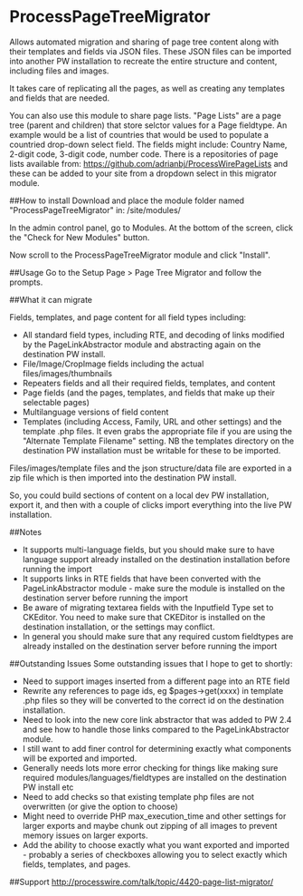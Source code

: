 ProcessPageTreeMigrator
=======================

Allows automated migration and sharing of page tree content along with their templates and fields via JSON files. These JSON files can be imported into another PW installation to recreate the entire structure and content, including files and images.

It takes care of replicating all the pages, as well as creating any templates and fields that are needed.

You can also use this module to share page lists. "Page Lists" are a page tree (parent and children) that store selctor values for a Page fieldtype. An example would be a list of countries that would be used to populate a countried drop-down select field. The fields might include: Country Name, 2-digit code, 3-digit code, number code. There is a repositories of page lists available from: https://github.com/adrianbj/ProcessWirePageLists and these can be added to your site from a dropdown select in this migrator module.


##How to install
Download and place the module folder named "ProcessPageTreeMigrator" in: /site/modules/

In the admin control panel, go to Modules. At the bottom of the screen, click the "Check for New Modules" button.

Now scroll to the ProcessPageTreeMigrator module and click "Install".


##Usage
Go to the Setup Page > Page Tree Migrator and follow the prompts.

##What it can migrate

Fields, templates, and page content for all field types including:
* All standard field types, including RTE, and decoding of links modified by the PageLinkAbstractor module and abstracting again on the destination PW install.
* File/Image/CropImage fields including the actual files/images/thumbnails
* Repeaters fields and all their required fields, templates, and content
* Page fields (and the pages, templates, and fields that make up their selectable pages)
* Multilanguage versions of field content
* Templates (including Access, Family, URL and other settings) and the template .php files. It even grabs the appropriate file if you are using the "Alternate Template Filename" setting. NB the templates directory on the destination PW installation must be writable for these to be imported.

Files/images/template files and the json structure/data file are exported in a zip file which is then imported into the destination PW install.

So, you could build sections of content on a local dev PW installation, export it, and then with a couple of clicks import everything into the live PW installation.

##Notes
* It supports multi-language fields, but you should make sure to have language support already installed on the destination installation before running the import
* It supports links in RTE fields that have been converted with the PageLinkAbstractor module - make sure the module is installed on the destination server before running the import
* Be aware of migrating textarea fields with the Inputfield Type set to CKEditor. You need to make sure that CKEDitor is installed on the destination installation, or the settings may conflict.
* In general you should make sure that any required custom fieldtypes are already installed on the destination server before running the import

##Outstanding Issues
Some outstanding issues that I hope to get to shortly:
* Need to support images inserted from a different page into an RTE field
* Rewrite any references to page ids, eg $pages->get(xxxx) in template .php files so they will be converted to the correct id on the destination installation.
* Need to look into the new core link abstractor that was added to PW 2.4 and see how to handle those links compared to the PageLinkAbstractor module.
* I still want to add finer control for determining exactly what components will be exported and imported.
* Generally needs lots more error checking for things like making sure required modules/languages/fieldtypes are installed on the destination PW install etc
* Need to add checks so that existing template php files are not overwritten (or give the option to choose)
* Might need to override PHP max_execution_time and other settings for larger exports and maybe chunk out zipping of all images to prevent memory issues on larger exports.
* Add the ability to choose exactly what you want exported and imported - probably a series of checkboxes allowing you to select exactly which fields, templates, and pages.


##Support
http://processwire.com/talk/topic/4420-page-list-migrator/

